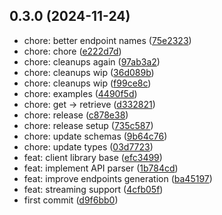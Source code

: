 

## 0.3.0 (2024-11-24)

* chore: better endpoint names ([75e2323](https://github.com/trycortexai/cortex-node/commit/75e2323))
* chore: chore ([e222d7d](https://github.com/trycortexai/cortex-node/commit/e222d7d))
* chore: cleanups again ([97ab3a2](https://github.com/trycortexai/cortex-node/commit/97ab3a2))
* chore: cleanups wip ([36d089b](https://github.com/trycortexai/cortex-node/commit/36d089b))
* chore: cleanups wip ([f99ce8c](https://github.com/trycortexai/cortex-node/commit/f99ce8c))
* chore: examples ([4490f5d](https://github.com/trycortexai/cortex-node/commit/4490f5d))
* chore: get -> retrieve ([d332821](https://github.com/trycortexai/cortex-node/commit/d332821))
* chore: release ([c878e38](https://github.com/trycortexai/cortex-node/commit/c878e38))
* chore: release setup ([735c587](https://github.com/trycortexai/cortex-node/commit/735c587))
* chore: update schemas ([9b64c76](https://github.com/trycortexai/cortex-node/commit/9b64c76))
* chore: update types ([03d7723](https://github.com/trycortexai/cortex-node/commit/03d7723))
* feat: client library base ([efc3499](https://github.com/trycortexai/cortex-node/commit/efc3499))
* feat: implement API parser ([1b784cd](https://github.com/trycortexai/cortex-node/commit/1b784cd))
* feat: improve endpoints generation ([ba45197](https://github.com/trycortexai/cortex-node/commit/ba45197))
* feat: streaming support ([4cfb05f](https://github.com/trycortexai/cortex-node/commit/4cfb05f))
* first commit ([d9f6bb0](https://github.com/trycortexai/cortex-node/commit/d9f6bb0))
